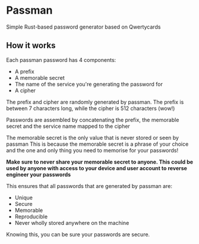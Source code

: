 # Passman
Simple Rust-based password generator based on Qwertycards

## How it works

Each passman password has 4 components:

- A prefix
- A memorable secret
- The name of the service you're generating the password for
- A cipher

The prefix and cipher are randomly generated by passman. The prefix is between 7 characters long, while the cipher is 512 characters (wow!)

Passwords are assembled by concatenating the prefix, the memorable secret and the service name mapped to the cipher

The memorable secret is the only value that is never stored or seen by passman This is because the memorable secret is a phrase of your choice and the one and only thing you need to memorise for your passwords!

**Make sure to never share your memorable secret to anyone. This could be used by anyone with access to your device and user account to reverse engineer your passwords**

This ensures that all passwords that are generated by passman are:

- Unique
- Secure
- Memorable
- Reproducible
- Never wholly stored anywhere on the machine

Knowing this, you can be sure your passwords are secure.
